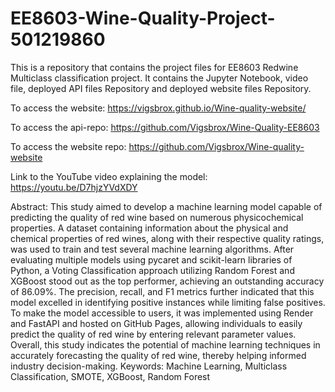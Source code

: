 # EE8603-Wine-Quality-Project-501219860
This is a repository that contains the project files for EE8603 Redwine Multiclass classification project. It contains the Jupyter Notebook, video file, deployed API files Repository and deployed website files Repository.

To access the website: https://vigsbrox.github.io/Wine-quality-website/

To access the api-repo: https://github.com/Vigsbrox/Wine-Quality-EE8603

To access the website repo: https://github.com/Vigsbrox/Wine-quality-website

Link to the YouTube video explaining the model: https://youtu.be/D7hjzYVdXDY

Abstract:
This study aimed to develop a machine learning model capable of predicting the quality of red wine based on numerous physicochemical properties. A dataset containing information about the physical and chemical properties of red wines, along with their respective quality ratings, was used to train and test several machine learning algorithms. After evaluating multiple models using pycaret and scikit-learn libraries of Python, a Voting Classification approach utilizing Random Forest and XGBoost stood out as the top performer, achieving an outstanding accuracy of 86.09%.
The precision, recall, and F1 metrics further indicated that this model excelled in identifying positive instances while limiting false positives. To make the model accessible to users, it was implemented using Render and FastAPI and hosted on GitHub Pages, allowing individuals to easily predict the quality of red wine by entering relevant parameter values. Overall, this study indicates the potential of machine learning techniques in accurately forecasting the quality of red wine, thereby helping informed industry decision-making.
Keywords: Machine Learning, Multiclass Classification, SMOTE, XGBoost, Random Forest
